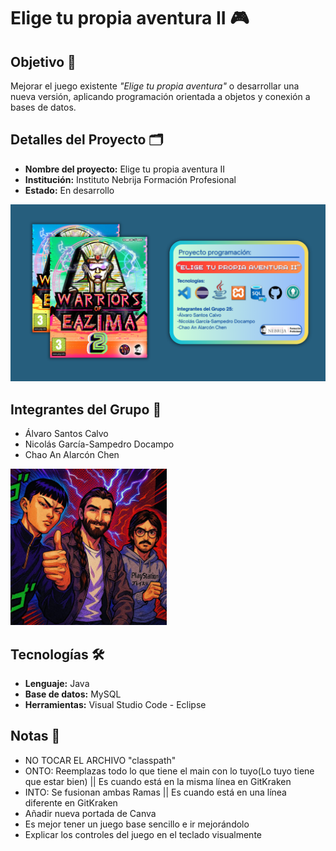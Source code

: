 

# Elige tu propia aventura II 🎮

## Objetivo 📌
Mejorar el juego existente *"Elige tu propia aventura"* o desarrollar una nueva versión, aplicando programación orientada a objetos y conexión a bases de datos.

## Detalles del Proyecto 🗂
- **Nombre del proyecto:** Elige tu propia aventura II  
- **Institución:** Instituto Nebrija Formación Profesional 
- **Estado:** En desarrollo  

![Portada](Portada_ETPA_II_Remastered.png)

## Integrantes del Grupo 👥️
- Álvaro Santos Calvo
- Nicolás García-Sampedro Docampo
- Chao An Alarcón Chen

<img src="Grupo25.jpg" alt="Grupo25" width="250">

## Tecnologías 🛠
- **Lenguaje:** Java  
- **Base de datos:** MySQL 
- **Herramientas:** Visual Studio Code - Eclipse

## Notas 📝
- NO TOCAR EL ARCHIVO "classpath"
- ONTO: Reemplazas todo lo que tiene el main con lo tuyo(Lo tuyo tiene que estar bien) || Es cuando está en la misma línea en GitKraken
- INTO: Se fusionan ambas Ramas || Es cuando está en una línea diferente en GitKraken
- Añadir nueva portada de Canva
- Es mejor tener un juego base sencillo e ir mejorándolo 
- Explicar los controles del juego en el teclado visualmente
